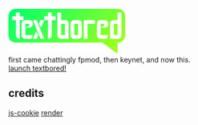 <img src="logo.svg" alt="Textbored Logo" height='90px'>  \
first came chattingly fpmod, then keynet, and now this. \
[launch textbored!](https://fox198nt.github.io/textbored)

## credits
[js-cookie](https://github.com/js-cookie)
[render](render.com)
